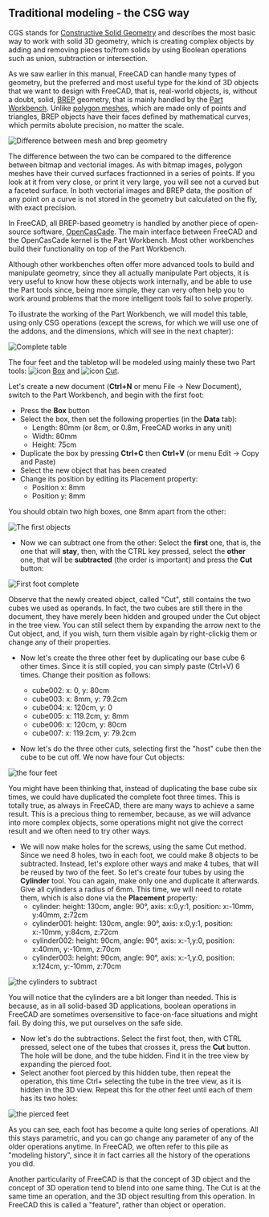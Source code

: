 ## Traditional modeling - the CSG way

CGS stands for [Constructive Solid Geometry](https://en.wikipedia.org/wiki/Constructive_solid_geometry) and describes the most basic way to work with solid 3D geometry, which is creating complex objects by adding and removing pieces to/from solids by using Boolean operations such as union, subtraction or intersection.

As we saw earlier in this manual, FreeCAD can handle many types of geometry, but the preferred and most useful type for the kind of 3D objects that we want to design with FreeCAD, that is, real-world objects, is, without a doubt, solid, [BREP](https://en.wikipedia.org/wiki/Boundary_representation) geometry, that is mainly handled by the [Part Workbench](http://www.freecadweb.org/wiki/index.php?title=Part_Module). Unlike [polygon meshes](https://en.wikipedia.org/wiki/Polygon_mesh), which are made only of points and triangles, BREP objects have their faces defined by mathematical curves, which permits abolute precision, no matter the scale.

![Difference between mesh and brep geometry](http://www.freecadweb.org/wiki/images/1/1a/Mesh_vs_brep.jpg)

The difference between the two can be compared to the difference between bitmap and vectorial images. As with bitmap images, polygon meshes have their curved surfaces fractionned in a series of points. If you look at it from very close, or print it very large, you will see not a curved but a faceted surface. In both vectorial images and BREP data, the position of any point on a curve is not stored in the geometry but calculated on the fly, with exact precision.

In FreeCAD, all BREP-based geometry is handled by another piece of open-source software, [OpenCasCade](https://en.wikipedia.org/wiki/Open_Cascade_Technology). The main interface between FreeCAD and the OpenCasCade kernel is the Part Workbench. Most other workbenches build their functionality on top of the Part Workbench.

Although other workbenches often offer more advanced tools to build and manipulate geometry, since they all actually manipulate Part objects, it is very useful to know how these objects work internally, and be able to use the Part tools since, being more simple, they can very often help you to work around problems that the more intelligent tools fail to solve properly.

To illustrate the working of the Part Workbench, we will model this table, using only CSG operations (except the screws, for which we will use one of the addons, and the dimensions, which will see in the next chapter):

![Complete table](http://www.freecadweb.org/wiki/images/9/99/Exercise_table_complete.jpg)

The four feet and the tabletop will be modeled using mainly these two Part tools: ![icon](http://www.freecadweb.org/wiki/images/thumb/a/a5/Part_Box.png/32px-Part_Box.png) [Box](http://www.freecadweb.org/wiki/index.php?title=Part_Box) and ![icon](http://www.freecadweb.org/wiki/images/thumb/4/4a/Part_Cut.png/32px-Part_Cut.png) [Cut](http://www.freecadweb.org/wiki/index.php?title=Part_Cut).

Let's create a new document (**Ctrl+N** or menu File -> New Document), switch to the Part Workbench, and begin with the first foot:

* Press the **Box** button
* Select the box, then set the following properties (in the **Data** tab):
   * Length: 80mm (or 8cm, or 0.8m, FreeCAD works in any unit)
   * Width: 80mm
   * Height: 75cm
* Duplicate the box by pressing **Ctrl+C** then **Ctrl+V** (or menu Edit -> Copy and Paste)
* Select the new object that has been created
* Change its position by editing its Placement property:
   * Position x: 8mm
   * Position y: 8mm

You should obtain two high boxes, one 8mm apart from the other:

![The first objects](http://www.freecadweb.org/wiki/images/d/d4/Exercise_table_01.jpg)

* Now we can subtract one from the other: Select the **first** one, that is, the one that will **stay**, then, with the CTRL key pressed, select the **other** one, that will be **subtracted** (the order is important) and press the **Cut** button:

![First foot complete](http://www.freecadweb.org/wiki/images/0/00/Exercise_table_02.jpg)

Observe that the newly created object, called "Cut", still contains the two cubes we used as operands. In fact, the two cubes are still there in the document, they have merely been hidden and grouped under the Cut object in the tree view. You can still select them by expanding the arrow next to the Cut object, and, if you wish, turn them visible again by right-clickig them or change any of their properties.

* Now let's create the three other feet by duplicating our base cube 6 other times. Since it is still copied, you can simply paste (Ctrl+V) 6 times. Change their position as follows:
   * cube002: x: 0, y: 80cm
   * cube003: x: 8mm, y: 79.2cm
   * cube004: x: 120cm, y: 0
   * cube005: x: 119.2cm, y: 8mm
   * cube006: x: 120cm, y: 80cm
   * cube007: x: 119.2cm, y: 79.2cm

* Now let's do the three other cuts, selecting first the "host" cube then the cube to be cut off. We now have four Cut objects:

![the four feet](http://www.freecadweb.org/wiki/images/4/43/Exercise_table_03.jpg) 

You might have been thinking that, instead of duplicating the base cube six times, we could have duplicated the complete foot three times. This is totally true, as always in FreeCAD, there are many ways to achieve a same result. This is a precious thing to remember, because, as we will advance into more complex objects, some operations might not give the correct result and we often need to try other ways.

* We will now make holes for the screws, using the same Cut method. Since we need 8 holes, two in each foot, we could make 8 objects to be subtracted. Instead, let's explore other ways and make 4 tubes, that will be reused by two of the feet. So let's create four tubes by using the **Cylinder** tool. You can again, make only one and duplicate it afterwards. Give all cylinders a radius of 6mm. This time, we will need to rotate them, which is also done via the **Placement** property:
  * cylinder: height: 130cm, angle: 90°, axis: x:0,y:1, position: x:-10mm, y:40mm, z:72cm
  * cylinder001: height: 130cm, angle: 90°, axis: x:0,y:1, position: x:-10mm, y:84cm, z:72cm
  * cylinder002: height: 90cm, angle: 90°, axis: x:-1,y:0, position: x:40mm, y:-10mm, z:70cm
  * cylinder003: height: 90cm, angle: 90°, axis: x:-1,y:0, position: x:124cm, y:-10mm, z:70cm

![the cylinders to subtract](http://www.freecadweb.org/wiki/images/3/30/Exercise_table_04.jpg)

You will notice that the cylinders are a bit longer than needed. This is because, as in all solid-based 3D applications, boolean operations in FreeCAD are sometimes oversensitive to face-on-face situations and might fail. By doing this, we put ourselves on the safe side.

* Now let's do the subtractions. Select the first foot, then, with CTRL pressed, select one of the tubes that crosses it, press the **Cut** button. The hole will be done, and the tube hidden. Find it in the tree view by expanding the pierced foot.
* Select another foot pierced by this hidden tube, then repeat the operation, this time Ctrl+ selecting the tube in the tree view, as it is hidden in the 3D view. Repeat this for the other feet until each of them has its two holes:

![the pierced feet](http://www.freecadweb.org/wiki/images/5/57/Exercise_table_05.jpg)

As you can see, each foot has become a quite long series of operations. All this stays parametric, and you can go change any parameter of any of the older operations anytime. In FreeCAD, we often refer to this pile as "modeling history", since it in fact carries all the history of the operations you did. 

Another particularity of FreeCAD is that the concept of 3D object and the concept of 3D operation tend to blend into one same thing. The Cut is at the same time an operation, and the 3D object resulting from this operation. In FreeCAD this is called a "feature", rather than object or operation.
